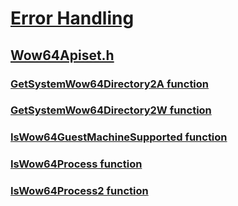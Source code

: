 # [Error Handling](../_debug/index.md)
## [Wow64Apiset.h](index.md)
### [GetSystemWow64Directory2A function](../wow64apiset/nf-wow64apiset-getsystemwow64directory2a.md)
### [GetSystemWow64Directory2W function](../wow64apiset/nf-wow64apiset-getsystemwow64directory2w.md)
### [IsWow64GuestMachineSupported function](../wow64apiset/nf-wow64apiset-iswow64guestmachinesupported.md)
### [IsWow64Process function](../wow64apiset/nf-wow64apiset-iswow64process.md)
### [IsWow64Process2 function](../wow64apiset/nf-wow64apiset-iswow64process2.md)
